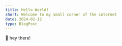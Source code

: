 ```yaml
---
title: Hello World!
short: Welcome to my small corner of the internet
date: 2024-02-12
type: BlogPost
---
```


👋 hey there!

